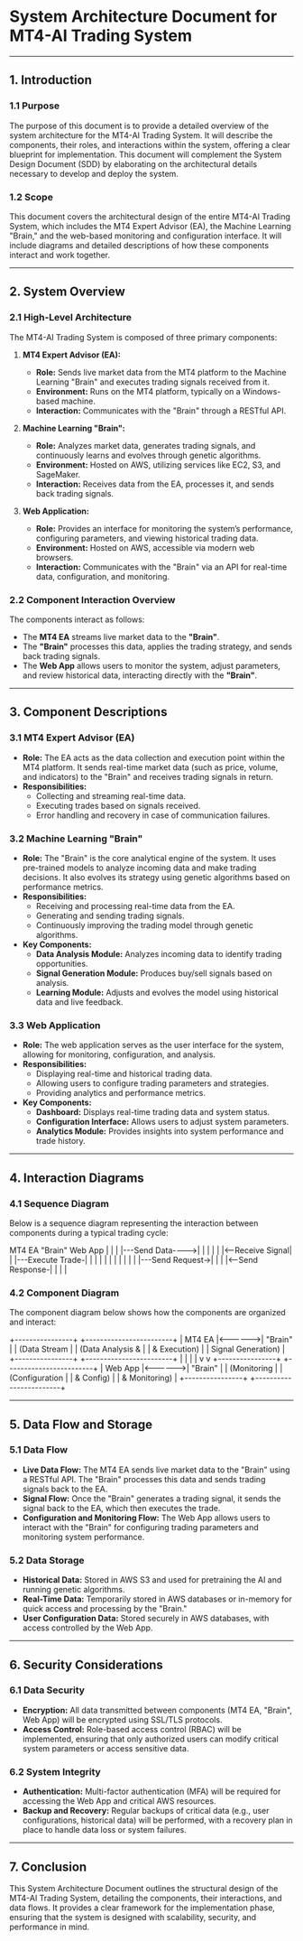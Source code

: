 # System Architecture Document for MT4-AI Trading System

---

## 1. Introduction

### 1.1 Purpose
The purpose of this document is to provide a detailed overview of the system architecture for the MT4-AI Trading System. It will describe the components, their roles, and interactions within the system, offering a clear blueprint for implementation. This document will complement the System Design Document (SDD) by elaborating on the architectural details necessary to develop and deploy the system.

### 1.2 Scope
This document covers the architectural design of the entire MT4-AI Trading System, which includes the MT4 Expert Advisor (EA), the Machine Learning "Brain," and the web-based monitoring and configuration interface. It will include diagrams and detailed descriptions of how these components interact and work together.

---

## 2. System Overview

### 2.1 High-Level Architecture
The MT4-AI Trading System is composed of three primary components:

1. **MT4 Expert Advisor (EA):**
   - **Role:** Sends live market data from the MT4 platform to the Machine Learning "Brain" and executes trading signals received from it.
   - **Environment:** Runs on the MT4 platform, typically on a Windows-based machine.
   - **Interaction:** Communicates with the "Brain" through a RESTful API.

2. **Machine Learning "Brain":**
   - **Role:** Analyzes market data, generates trading signals, and continuously learns and evolves through genetic algorithms.
   - **Environment:** Hosted on AWS, utilizing services like EC2, S3, and SageMaker.
   - **Interaction:** Receives data from the EA, processes it, and sends back trading signals.

3. **Web Application:**
   - **Role:** Provides an interface for monitoring the system’s performance, configuring parameters, and viewing historical trading data.
   - **Environment:** Hosted on AWS, accessible via modern web browsers.
   - **Interaction:** Communicates with the "Brain" via an API for real-time data, configuration, and monitoring.

### 2.2 Component Interaction Overview
The components interact as follows:
- The **MT4 EA** streams live market data to the **"Brain"**.
- The **"Brain"** processes this data, applies the trading strategy, and sends back trading signals.
- The **Web App** allows users to monitor the system, adjust parameters, and review historical data, interacting directly with the **"Brain"**.

---

## 3. Component Descriptions

### 3.1 MT4 Expert Advisor (EA)
- **Role:** The EA acts as the data collection and execution point within the MT4 platform. It sends real-time market data (such as price, volume, and indicators) to the "Brain" and receives trading signals in return.
- **Responsibilities:**
  - Collecting and streaming real-time data.
  - Executing trades based on signals received.
  - Error handling and recovery in case of communication failures.

### 3.2 Machine Learning "Brain"
- **Role:** The "Brain" is the core analytical engine of the system. It uses pre-trained models to analyze incoming data and make trading decisions. It also evolves its strategy using genetic algorithms based on performance metrics.
- **Responsibilities:**
  - Receiving and processing real-time data from the EA.
  - Generating and sending trading signals.
  - Continuously improving the trading model through genetic algorithms.
- **Key Components:**
  - **Data Analysis Module:** Analyzes incoming data to identify trading opportunities.
  - **Signal Generation Module:** Produces buy/sell signals based on analysis.
  - **Learning Module:** Adjusts and evolves the model using historical data and live feedback.

### 3.3 Web Application
- **Role:** The web application serves as the user interface for the system, allowing for monitoring, configuration, and analysis.
- **Responsibilities:**
  - Displaying real-time and historical trading data.
  - Allowing users to configure trading parameters and strategies.
  - Providing analytics and performance metrics.
- **Key Components:**
  - **Dashboard:** Displays real-time trading data and system status.
  - **Configuration Interface:** Allows users to adjust system parameters.
  - **Analytics Module:** Provides insights into system performance and trade history.

---

## 4. Interaction Diagrams

### 4.1 Sequence Diagram
Below is a sequence diagram representing the interaction between components during a typical trading cycle:

MT4 EA           "Brain"           Web App
 |                 |                 |
 |---Send Data---->|                 |
 |                 |                 |
 |<--Receive Signal|                 |
 |---Execute Trade-|                 |
 |                 |                 |
 |                 |                 |
 |                 |                 |
 |---Send Request->|                 |
 |                 |<--Send Response-|
 |                 |                 |



### 4.2 Component Diagram
The component diagram below shows how the components are organized and interact:

+----------------+        +------------------------+
|  MT4 EA        |<------>|  "Brain"               |
| (Data Stream   |        |  (Data Analysis &      |
|  & Execution)  |        |   Signal Generation)   |
+----------------+        +------------------------+
        |                          |
        |                          |
        v                          v
+----------------+        +------------------------+
|  Web App       |<------>|  "Brain"               |
| (Monitoring    |        |  (Configuration        |
|  & Config)     |        |   & Monitoring)        |
+----------------+        +------------------------+



---

## 5. Data Flow and Storage

### 5.1 Data Flow
- **Live Data Flow:** The MT4 EA sends live market data to the "Brain" using a RESTful API. The "Brain" processes this data and sends trading signals back to the EA.
- **Signal Flow:** Once the "Brain" generates a trading signal, it sends the signal back to the EA, which then executes the trade.
- **Configuration and Monitoring Flow:** The Web App allows users to interact with the "Brain" for configuring trading parameters and monitoring system performance.

### 5.2 Data Storage
- **Historical Data:** Stored in AWS S3 and used for pretraining the AI and running genetic algorithms.
- **Real-Time Data:** Temporarily stored in AWS databases or in-memory for quick access and processing by the "Brain."
- **User Configuration Data:** Stored securely in AWS databases, with access controlled by the Web App.

---

## 6. Security Considerations

### 6.1 Data Security
- **Encryption:** All data transmitted between components (MT4 EA, "Brain", Web App) will be encrypted using SSL/TLS protocols.
- **Access Control:** Role-based access control (RBAC) will be implemented, ensuring that only authorized users can modify critical system parameters or access sensitive data.

### 6.2 System Integrity
- **Authentication:** Multi-factor authentication (MFA) will be required for accessing the Web App and critical AWS resources.
- **Backup and Recovery:** Regular backups of critical data (e.g., user configurations, historical data) will be performed, with a recovery plan in place to handle data loss or system failures.

---

## 7. Conclusion

This System Architecture Document outlines the structural design of the MT4-AI Trading System, detailing the components, their interactions, and data flows. It provides a clear framework for the implementation phase, ensuring that the system is designed with scalability, security, and performance in mind.
